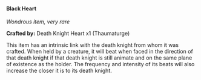 #### Black Heart
_Wondrous item, very rare_

**Crafted by:** Death Knight Heart x1 (Thaumaturge)

This item has an intrinsic link with the death knight from whom it was crafted. When held by a creature, it will beat when faced in the direction of that death knight if that death knight is still animate and on the same plane of existence as the holder. The frequency and intensity of its beats will also increase the closer it is to its death knight.